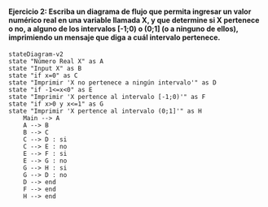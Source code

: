 #### Ejercicio 2: Escriba un diagrama de flujo que permita ingresar un valor numérico real en una variable llamada X, y que determine si X pertenece o no, a alguno de los intervalos [-1;0) o (0;1] (o a ninguno de ellos), imprimiendo un mensaje que diga a cuál intervalo pertenece.

```mermaid
stateDiagram-v2
state "Número Real X" as A
state "Input X" as B
state "if x=0" as C
state "Imprimir 'X no pertenece a ningún intervalo'" as D
state "if -1<=x<0" as E
state "Imprimir 'X pertence al intervalo [-1;0)'" as F
state "if x>0 y x<=1" as G
state "Imprimir 'X pertence al intervalo (0;1]'" as H
    Main --> A
    A --> B
    B --> C
    C --> D : si
    C --> E : no
    E --> F : si
    E --> G : no
    G --> H : si
    G --> D : no
    D --> end
    F --> end
    H --> end
```
